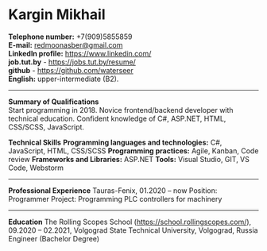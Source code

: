 # Kargin Mikhail 

**Telephone number:** +7(909)5855859   
**E-mail:** redmoonasber@gmail.com	  
**LinkedIn profile:**  https://www.linkedin.com/   
**job.tut.by** - https://jobs.tut.by/resume/  
**github** - https://github.com/waterseer    
**English:** upper-intermediate (B2).

---

**Summary of Qualifications** 	
Start programming in 2018. Novice frontend/backend developer with technical education. Confident knowledge of C#, ASP.NET, HTML, CSS/SCSS, JavaScript. 

**Technical Skills**
**Programming languages and technologies:** C#, JavaScript, HTML, CSS/SCSS
**Programming practices:** Agile, Kanban, Code review
**Frameworks and Libraries:** ASP.NET
**Tools:** Visual Studio, GIT, VS Code,  Webstorm 

---

**Professional Experience**
Tauras-Fenix, 01.2020 – now
Position: Programmer
Project: Programming PLC controllers for machinery

---

**Education**
The Rolling Scopes School (https://school.rollingscopes.com/), 09.2020 – 02.2021, 
Volgograd State Technical University, Volgograd, Russia                                                                             
 Engineer (Bachelor Degree) 

